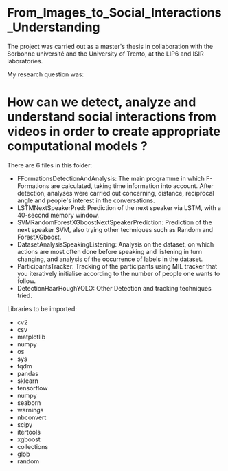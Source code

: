 # From_Images_to_Social_Interactions_Understanding
The project was carried out as a master's thesis in collaboration with the Sorbonne université and the University of Trento, at the LIP6 and ISIR laboratories.  

My research question was: 

# How can we detect, analyze and understand social interactions from videos in order to create appropriate computational models ?

There are 6 files in this folder: 
- FFormationsDetectionAndAnalysis: The main programme in which F-Formations are calculated, taking time information into account. After detection, analyses were carried out concerning, distance, reciprocal angle and people's interest in the conversations.
- LSTMNextSpeakerPred: Prediction of the next speaker via LSTM, with a 40-second memory window.
- SVMRandomForestXGboostNextSpeakerPrediction: Prediction of the next speaker SVM, also trying other techniques such as Random and ForestXGboost.
- DatasetAnalysisSpeakingListening: Analysis on the dataset, on which actions are most often done before speaking and listening in turn changing, and analysis of the occurrence of labels in the dataset. 
- ParticipantsTracker: Tracking of the participants using MIL tracker that you iteratively initialise according to the number of people one wants to follow. 
- DetectionHaarHoughYOLO: Other Detection and tracking techniques tried.

Libraries to be imported: 
-  cv2
- csv
- matplotlib
- numpy 
- os
- sys
- tqdm
- pandas
- sklearn
- tensorflow 
- numpy 
- seaborn 
- warnings
- nbconvert
- scipy
- itertools
- xgboost
- collections
- glob
- random
